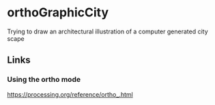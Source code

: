 # orthoGraphicCity
Trying to draw an architectural illustration of a computer generated city scape

## Links
### Using the ortho mode
https://processing.org/reference/ortho_.html
